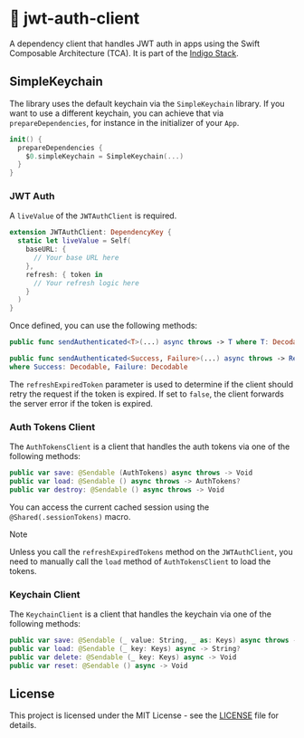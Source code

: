 # 🪻 jwt-auth-client

A dependency client that handles JWT auth in apps using the Swift Composable Architecture (TCA).
It is part of the [Indigo Stack](https://indigostack.org).

## SimpleKeychain

The library uses the default keychain via the `SimpleKeychain` library.
If you want to use a different keychain, you can achieve that via `prepareDependencies`, for instance in the initializer of your `App`.

```swift
init() {
  prepareDependencies {
    $0.simpleKeychain = SimpleKeychain(...)
  }
}
```

### JWT Auth

A `liveValue` of the `JWTAuthClient` is required.

```swift
extension JWTAuthClient: DependencyKey {
  static let liveValue = Self(
    baseURL: {
      // Your base URL here
    },
    refresh: { token in
      // Your refresh logic here
    }
  )
}
```

Once defined, you can use the following methods:

```swift
public func sendAuthenticated<T>(...) async throws -> T where T: Decodable

public func sendAuthenticated<Success, Failure>(...) async throws -> Result<Success, Failure>
where Success: Decodable, Failure: Decodable
```

The `refreshExpiredToken` parameter is used to determine if the client should retry the request if the token is expired.
If set to `false`, the client forwards the server error if the token is expired.

### Auth Tokens Client

The `AuthTokensClient` is a client that handles the auth tokens via one of the following methods:

```swift
public var save: @Sendable (AuthTokens) async throws -> Void
public var load: @Sendable () async throws -> AuthTokens?
public var destroy: @Sendable () async throws -> Void
```

You can access the current cached session using the `@Shared(.sessionTokens)` macro.

> [!NOTE]
> Unless you call the `refreshExpiredTokens` method on the `JWTAuthClient`,
> you need to manually call the `load` method of `AuthTokensClient` to load the tokens.

### Keychain Client

The `KeychainClient` is a client that handles the keychain via one of the following methods:

```swift
public var save: @Sendable (_ value: String, _ as: Keys) async throws -> Void
public var load: @Sendable (_ key: Keys) async -> String?
public var delete: @Sendable (_ key: Keys) async -> Void
public var reset: @Sendable () async -> Void
```

## License

This project is licensed under the MIT License - see the [LICENSE](LICENSE) file for details.
